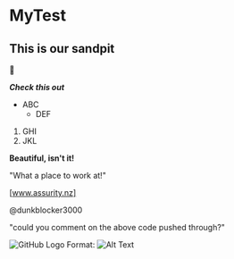# MyTest
## This is our sandpit

🦙

**_Check this out_**
* ABC 
  * DEF 

1. GHI
2. JKL

**Beautiful, isn't it!**

"What a place to work at!"

[www.assurity.nz]

@dunkblocker3000 

"could you comment on the above code pushed through?"

![GitHub Logo](/images/logo.png)
Format: ![Alt Text](https://www.driven.co.nz/media/100014973/urusd.jpg?width=820)
